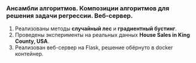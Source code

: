 ### Ансамбли алгоритмов. Композиции алгоритмов для решения задачи регрессии. Веб-сервер.

1. Реализованы методы **случайный лес** и **градиентный бустинг**.
2. Проведены эксперименты на реальных данных **House Sales in King County, USA**.
3. Реализован веб-сервер на Flask, решение обёрнуто в docker контейнер.

